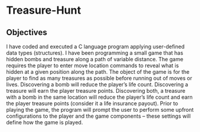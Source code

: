 # Treasure-Hunt

## Objectives

 I have coded and executed a C language program applying user-defined data types (structures). I have been programming a small game that has hidden bombs and treasure along a path of variable distance. The game requires the player to enter move location commands to reveal what is hidden at a given position along the path. The object of the game is for the player to find as many treasures as possible before running out of moves or lives. Discovering a bomb will reduce the player’s life count. Discovering a treasure will earn the player treasure points. Discovering both, a treasure with a bomb in the same location will reduce the player’s life count and earn the player treasure points (consider it a life insurance payout). Prior to playing the game, the program will prompt the user to perform some upfront configurations to the player and the game components – these settings will define how the game is played.
